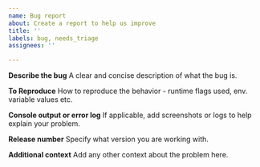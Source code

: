 ```yaml
---
name: Bug report
about: Create a report to help us improve
title: ''
labels: bug, needs_triage
assignees: ''

---
```


**Describe the bug**
A clear and concise description of what the bug is.

**To Reproduce**
How to reproduce the behavior - runtime flags used, env. variable values etc.

**Console output or error log**
If applicable, add screenshots or logs to help explain your problem.

**Release number**
Specify what version you are working with.

**Additional context**
Add any other context about the problem here.
